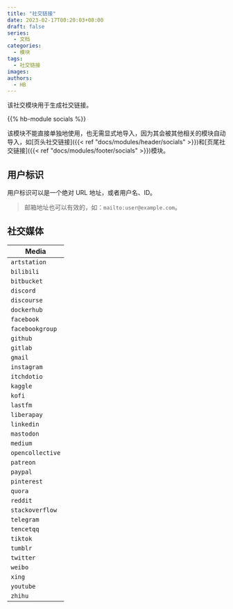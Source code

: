 ```yaml
---
title: "社交链接"
date: 2023-02-17T00:20:03+08:00
draft: false
series:
  - 文档
categories:
  - 模块
tags:
  - 社交链接
images:
authors:
  - HB
---
```


该社交模块用于生成社交链接。

<!--more-->

{{% hb-module socials %}}

该模块不能直接单独地使用，也无需显式地导入，因为其会被其他相关的模块自动导入，如[页头社交链接]({{< ref "docs/modules/header/socials" >}})和[页尾社交链接]({{< ref "docs/modules/footer/socials" >}})模块。

## 用户标识

用户标识可以是一个绝对 URL 地址，或者用户名、ID。

> 邮箱地址也可以有效的，如：`mailto:user@example.com`。

## 社交媒体

| Media            |
| ---------------- |
| `artstation`     |
| `bilibili`       |
| `bitbucket`      |
| `discord`        |
| `discourse`      |
| `dockerhub`      |
| `facebook`       |
| `facebookgroup`  |
| `github`         |
| `gitlab`         |
| `gmail`          |
| `instagram`      |
| `itchdotio`      |
| `kaggle`         |
| `kofi`           |
| `lastfm`         |
| `liberapay`      |
| `linkedin`       |
| `mastodon`       |
| `medium`         |
| `opencollective` |
| `patreon`        |
| `paypal`         |
| `pinterest`      |
| `quora`          |
| `reddit`         |
| `stackoverflow`  |
| `telegram`       |
| `tencetqq`       |
| `tiktok`         |
| `tumblr`         |
| `twitter`        |
| `weibo`          |
| `xing`           |
| `youtube`        |
| `zhihu`          |
